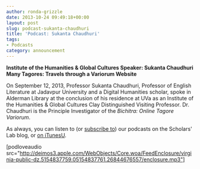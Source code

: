 ```yaml
---
author: ronda-grizzle
date: 2013-10-24 09:49:18+00:00
layout: post
slug: podcast-sukanta-chaudhuri
title: 'Podcast: Sukanta Chaudhuri'
tags:
- Podcasts
category: announcement
---
```


**Institute of the Humanities & Global Cultures Speaker: Sukanta Chaudhuri**
**Many Tagores: Travels through a Variorum Website**

On September 12, 2013, Professor Sukanta Chaudhuri, Professor of English Literature at Jadavpur University and a Digital Humanities scholar, spoke in Alderman Library at the conclusion of his residence at UVa as an Institute of the Humanities & Global Cultures Clay Distinguished Visiting Professor. Dr. Chaudhuri is the Principle Investigator of the _Bichitra: Online Tagore Variorum_.

As always, you can listen to (or [subscribe to](http://www.scholarslab.org/category/podcasts/)) our podcasts on the Scholars' Lab blog, or [on iTunesU](http://itunes.apple.com/us/itunes-u/scholars-lab-speaker-series/id401906619).

[podloveaudio src="http://deimos3.apple.com/WebObjects/Core.woa/FeedEnclosure/virginia-public-dz.5154837759.05154837761.26844676557/enclosure.mp3"]
